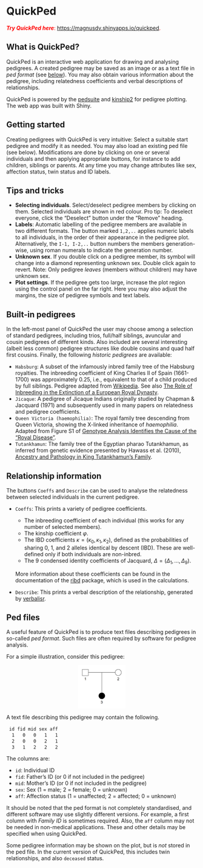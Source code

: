 
<!-- README.md is generated from README.Rmd. Please edit that file -->

# QuickPed

<div class="greeting message" style="color: red;">

***Try QuickPed here***: <https://magnusdv.shinyapps.io/quickped>.

</div>

## What is QuickPed?

QuickPed is an interactive web application for drawing and analysing
pedigrees. A created pedigree may be saved as an image or as a text file
in *ped format* (see [below](#ped-files)). You may also obtain various
information about the pedigree, including relatedness coefficients and
verbal descriptions of relationships.

QuickPed is powered by the
[pedsuite](https://magnusdv.github.io/pedsuite/) and
[kinship2](https://CRAN.R-project.org/package=kinship2) for pedigree
plotting. The web app was built with Shiny.

## Getting started

Creating pedigrees with QuickPed is very intuitive: Select a suitable
start pedigree and modify it as needed. You may also load an existing
ped file (see below). Modifications are done by clicking on one or
several individuals and then applying appropriate buttons, for instance
to add children, siblings or parents. At any time you may change
attributes like sex, affection status, twin status and ID labels.

## Tips and tricks

- **Selecting individuals**. Select/deselect pedigree members by
  clicking on them. Selected individuals are shown in red colour. Pro
  tip: To deselect everyone, click the “Deselect” button under the
  “Remove” heading.
- **Labels**: Automatic labelling of the pedigree members are available
  in two different formats. The button marked `1,2,..` applies numeric
  labels to all individuals, in the order of their appearance in the
  pedigree plot. Alternatively, the `I-1, I-2,..` button numbers the
  members generation-wise, using roman numerals to indicate the
  generation number.
- **Unknown sex**. If you double click on a pedigree member, its symbol
  will change into a diamond representing unknown sex. Double click
  again to revert. Note: Only pedigree *leaves* (members without
  children) may have unknown sex.
- **Plot settings**. If the pedigree gets too large, increase the plot
  region using the control panel on the far right. Here you may also
  adjust the margins, the size of pedigree symbols and text labels.

## Built-in pedigrees

In the left-most panel of QuickPed the user may choose among a selection
of standard pedigrees, including trios, full/half siblings, avuncular
and cousin pedigrees of different kinds. Also included are several
interesting (albeit less common) pedigree structures like double cousins
and quad half first cousins. Finally, the following *historic pedigrees*
are available:

- `Habsburg`: A subset of the infamously inbred family tree of the
  Habsburg royalties. The inbreeding coefficient of King Charles II of
  Spain (1661-1700) was approximately 0.25, i.e., equivalent to that of
  a child produced by full siblings. Pedigree adapted from
  [Wikipedia](https://en.wikipedia.org/wiki/Habsburg_family_tree). See
  also [The Role of Inbreeding in the Extinction of a European Royal
  Dynasty](https://doi.org/10.1371/journal.pone.0005174).
- `Jicaque`: A pedigree of Jicaque Indians originally studied by Chapman
  & Jacquard (1971) and subsequently used in many papers on relatedness
  and pedigree coefficients.
- `Queen Victoria (haemophilia)`: The royal family tree descending from
  Queen Victoria, showing the X-linked inheritance of *haemophilia*.
  Adapted from Figure S1 of [Genotype Analysis Identifies the Cause of
  the “Royal Disease”](https://doi.org/10.1126/science.1180660).
- `Tutankhamun`: The family tree of the Egyptian pharao Tutankhamun, as
  inferred from genetic evidence presented by Hawass et al. (2010),
  [Ancestry and Pathology in King Tutankhamun’s
  Family](https://doi.org/10.1001/jama.2010.121).

## Relationship information

The buttons `Coeffs` and `Describe` can be used to analyse the
relatedness between selected individuals in the current pedigree.

- `Coeffs`: This prints a variety of pedigree coefficients.

  - The inbreeding coefficient of each individual (this works for any
    number of selected members).
  - The kinship coefficient $\varphi$.
  - The IBD coefficients $\kappa = (\kappa_0, \kappa_1, \kappa_2)$,
    defined as the probabilities of sharing 0, 1, and 2 alleles
    identical by descent (IBD). These are well-defined only if both
    individuals are non-inbred.
  - The 9 condensed identity coefficients of Jacquard,
    $\Delta = (\Delta_1, ..., \Delta_9)$.

  More information about these coefficients can be found in the
  documentation of the [ribd](https://github.com/magnusdv/ribd) package,
  which is used in the calculations.

- `Describe`: This prints a verbal description of the relationship,
  generated by [verbalisr](https://github.com/magnusdv/verbalisr).

## Ped files

A useful feature of QuickPed is to produce text files describing
pedigrees in so-called *ped format*. Such files are often required by
software for pedigree analysis.

For a simple illustration, consider this pedigree:

<img src="README_files/figure-gfm/trio-ped-1.png" width="25%" style="display: block; margin: auto;" />

A text file describing this pedigree may contain the following.

     id fid mid sex aff
      1   0   0   1   1
      2   0   0   2   1
      3   1   2   2   2

The columns are:

- `id`: Individual ID
- `fid`: Father’s ID (or 0 if not included in the pedigree)
- `mid`: Mother’s ID (or 0 if not included in the pedigree)
- `sex`: Sex (1 = male; 2 = female; 0 = unknown)
- `aff`: Affection status (1 = unaffected; 2 = affected; 0 = unknown)

It should be noted that the ped format is not completely standardised,
and different software may use slightly different versions. For example,
a first column with *Family ID* is sometimes required. Also, the `aff`
column may not be needed in non-medical applications. These and other
details may be specified when using QuickPed.

Some pedigree information may be shown on the plot, but is *not* stored
in the ped file. In the current version of QuickPed, this includes twin
relationships, and also `deceased` status.
